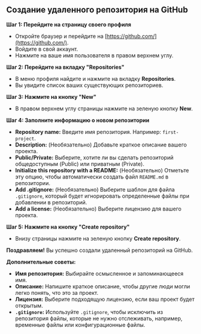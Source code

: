 ## Создание удаленного репозитория на GitHub

**Шаг 1: Перейдите на страницу своего профиля**

* Откройте браузер и перейдите на [https://github.com/](https://github.com/).
* Войдите в свой аккаунт.
* Нажмите на ваше имя пользователя в правом верхнем углу.

**Шаг 2: Перейдите на вкладку "Repositories"**

* В меню профиля найдите и нажмите на вкладку **Repositories**.
* Вы увидите список ваших существующих репозиториев.

**Шаг 3: Нажмите на кнопку "New"**

* В правом верхнем углу страницы нажмите на зеленую кнопку **New**.

**Шаг 4: Заполните информацию о новом репозитории**

* **Repository name:** Введите имя репозитория. Например: `first-project`.
* **Description:** (Необязательно) Добавьте краткое описание вашего проекта.
* **Public/Private:** Выберите, хотите ли вы сделать репозиторий общедоступным (Public) или приватным (Private).
* **Initialize this repository with a README:** (Необязательно) Отметьте эту опцию, чтобы автоматически создать файл `README.md` в репозитории.
* **Add .gitignore:** (Необязательно) Выберите шаблон для файла `.gitignore`, который будет игнорировать определенные файлы при добавлении в репозиторий.
* **Add a license:** (Необязательно) Выберите лицензию для вашего проекта.

**Шаг 5: Нажмите на кнопку "Create repository"**

* Внизу страницы нажмите на зеленую кнопку **Create repository**.

**Поздравляем!** Вы успешно создали удаленный репозиторий на GitHub.

**Дополнительные советы:**

* **Имя репозитория:**  Выбирайте осмысленное и запоминающееся имя.
* **Описание:**  Напишите краткое описание, чтобы другие люди могли легко понять, что это за проект.
* **Лицензия:**  Выберите подходящую лицензию, если ваш проект будет открытым.
* **`.gitignore`:**  Используйте `.gitignore`, чтобы исключить из репозитория файлы, которые не нужно отслеживать, например, временные файлы или конфигурационные файлы.